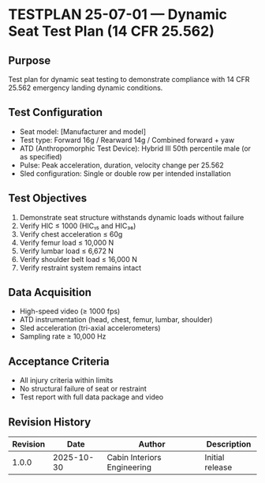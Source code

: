 # TESTPLAN 25-07-01 — Dynamic Seat Test Plan (14 CFR 25.562)

## Purpose
Test plan for dynamic seat testing to demonstrate compliance with 14 CFR 25.562 emergency landing dynamic conditions.

## Test Configuration
- Seat model: [Manufacturer and model]
- Test type: Forward 16g / Rearward 14g / Combined forward + yaw
- ATD (Anthropomorphic Test Device): Hybrid III 50th percentile male (or as specified)
- Pulse: Peak acceleration, duration, velocity change per 25.562
- Sled configuration: Single or double row per intended installation

## Test Objectives
1. Demonstrate seat structure withstands dynamic loads without failure
2. Verify HIC ≤ 1000 (HIC₁₅ and HIC₃₆)
3. Verify chest acceleration ≤ 60g
4. Verify femur load ≤ 10,000 N
5. Verify lumbar load ≤ 6,672 N
6. Verify shoulder belt load ≤ 16,000 N
7. Verify restraint system remains intact

## Data Acquisition
- High-speed video (≥ 1000 fps)
- ATD instrumentation (head, chest, femur, lumbar, shoulder)
- Sled acceleration (tri-axial accelerometers)
- Sampling rate ≥ 10,000 Hz

## Acceptance Criteria
- All injury criteria within limits
- No structural failure of seat or restraint
- Test report with full data package and video

## Revision History
| Revision | Date       | Author                     | Description     |
|----------|------------|----------------------------|-----------------|
| 1.0.0    | 2025-10-30 | Cabin Interiors Engineering | Initial release |
